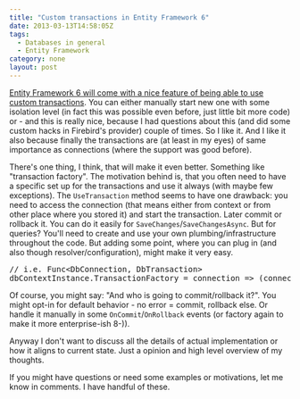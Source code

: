 ```yaml
---
title: "Custom transactions in Entity Framework 6"
date: 2013-03-13T14:58:05Z
tags:
  - Databases in general
  - Entity Framework
category: none
layout: post
---
```

[Entity Framework 6 will come with a nice feature of being able to use custom transactions][1]. You can either manually start new one with some isolation level (in fact this was possible even before, just little bit more code) or - and this is really nice, because I had questions about this (and did some custom hacks in Firebird's provider) couple of times. So I like it. And I like it also because finally the transactions are (at least in my eyes) of same importance as connections (where the support was good before).

<!-- excerpt -->

There's one thing, I think, that will make it even better. Something like "transaction factory". The motivation behind is, that you often need to have a specific set up for the transactions and use it always (with maybe few exceptions). The `UseTransaction` method seems to have one drawback: you need to access the connection (that means either from context or from other place where you stored it) and start the transaction. Later commit or rollback it. You can do it easily for `SaveChanges`/`SaveChangesAsync`. But for queries? You'll need to create and use your own plumbing/infrastructure throughout the code. But adding some point, where you can plug in (and also though resolver/configuration), might make it very easy.

<pre class="brush:csharp">
// i.e. Func&lt;DbConnection, DbTransaction&gt;
dbContextInstance.TransactionFactory = connection => (connection as MyDbConnection).BeginTransaction(/* some crazy setup */);  // MyDbConnection is the actual store connection
</pre>

Of course, you might say: "And who is going to commit/rollback it?". You might opt-in for default behavior - no error = commit, rollback else. Or handle it manually in some `OnCommit`/`OnRollback` events (or factory again to make it more enterprise-ish 8-)).

Anyway I don't want to discuss all the details of actual implementation or how it aligns to current state. Just a opinion and high level overview of my thoughts.

If you might have questions or need some examples or motivations, let me know in comments. I have handful of these.

[1]: http://entityframework.codeplex.com/wikipage?title=Improved%20Transaction%20Support